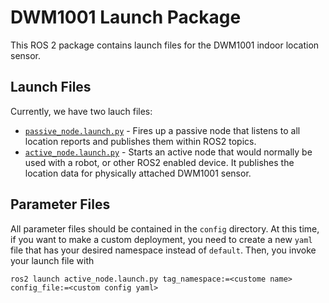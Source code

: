 # DWM1001 Launch Package

This ROS 2 package contains launch files for the DWM1001 indoor location sensor.

## Launch Files

Currently, we have two lauch files:
+ [`passive_node.launch.py`](launch/passive_node.launch.py) - Fires up a passive node that listens to all location reports and publishes them within ROS2 topics.
+ [`active_node.launch.py`](launch/active_node.launch.py) - Starts an active node that would normally be used with a robot, or other ROS2 enabled device. It publishes the location data for physically attached DWM1001 sensor.

## Parameter Files

All parameter files should be contained in the `config` directory.
At this time, if you want to make a custom deployment, you need to create a new `yaml` file that has your desired namespace instead of `default`.
Then, you invoke your launch file with
```
ros2 launch active_node.launch.py tag_namespace:=<custome name> config_file:=<custom config yaml>
```
